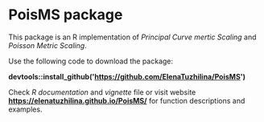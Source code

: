 # PoisMS package
This package is an R implementation of *Principal Curve mertic Scaling* and *Poisson Metric Scaling*. 

Use the following code to download the package:

**devtools::install_github('https://github.com/ElenaTuzhilina/PoisMS')**

Check *R documentation* and *vignette* file or visit website **https://elenatuzhilina.github.io/PoisMS/**
for function descriptions and examples.
